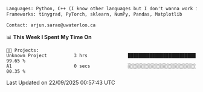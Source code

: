 ```txt
Languages: Python, C++ (I know other languages but I don't wanna work in em)
Frameworks: tinygrad, PyTorch, sklearn, NumPy, Pandas, Matplotlib

Contact: arjun.sarao@uwaterloo.ca
```

<!--START_SECTION:waka-->
📊 **This Week I Spent My Time On** 

```text
🐱‍💻 Projects: 
Unknown Project          3 hrs               █████████████████████████   99.65 % 
A1                       0 secs              ░░░░░░░░░░░░░░░░░░░░░░░░░   00.35 % 
```


 Last Updated on 22/09/2025 00:57:43 UTC
<!--END_SECTION:waka-->
